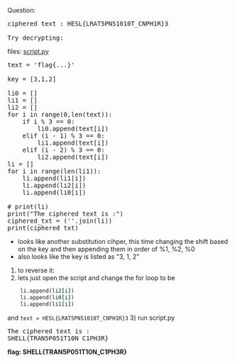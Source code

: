 Question:
<pre>ciphered text : HESL{LRAT5PN51010T_CNPH1R}3

Try decrypting:
</pre>

files: [script.py](script.py)
<pre>
text = 'flag{...}'

key = [3,1,2]

li0 = []
li1 = []
li2 = []
for i in range(0,len(text)):
    if i % 3 == 0:
        li0.append(text[i])
    elif (i - 1) % 3 == 0:
        li1.append(text[i])
    elif (i - 2) % 3 == 0:
        li2.append(text[i])
li = []
for i in range(len(li1)): 
    li.append(li1[i]) 
    li.append(li2[i])
    li.append(li0[i])

# print(li)
print("The ciphered text is :")
ciphered_txt = (''.join(li))
print(ciphered_txt)
</pre>

- looks like another substitution cihper, this time changing the shift based on the key and then appending them in  order of %1, %2, %0
- also looks like the key is listed as "3, 1, 2"
1) to reverse it:
2) lets just open the script and change the for loop to be 
``` for i in range(len(li1)): 
    li.append(li2[i]) 
    li.append(li0[i])
    li.append(li1[i])
```
and
`text = HESL{LRAT5PN51010T_CNPH1R}3`
3) run script.py
<pre>
The ciphered text is :
SHELL{TRAN5P051T10N_C1PH3R}
</pre>
**flag: SHELL{TRAN5P051T10N_C1PH3R}**
